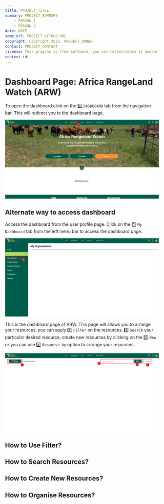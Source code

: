 ```yaml
---
title: PROJECT_TITLE
summary: PROJECT_SUMMARY
    - PERSON_1
    - PERSON_2
date: DATE
some_url: PROJECT_GITHUB_URL
copyright: Copyright 2023, PROJECT_OWNER
contact: PROJECT_CONTACT
license: This program is free software; you can redistribute it and/or modify it under the terms of the GNU Affero General Public License as published by the Free Software Foundation; either version 3 of the License, or (at your option) any later version.
context_id: 
---
```


# Dashboard Page: Africa RangeLand Watch (ARW)

To open the dashboard click on the 1️⃣ `DASHBOARD` tab from the navigation bar. This will redirect you to the dashboard page.

[![Home Page](./img/guide-dashboard-img-1.png)](./img/guide-dashboard-img-1.png)


## Alternate way to access dashboard

Access the dashboard from the user profile page. Click on the 1️⃣ `My Dashboard` tab from the left menu bar to access the dashboard page.

[![User Profile Page](./img/guide-dashboard-img-3.png)](./img/guide-dashboard-img-3.png)

This is the dashboard page of ARW. This page will allows you to arrange your resources, you can apply 1️⃣ `Filter` on the resources, 2️⃣ `Search` your particular desired resource, create new resources by clicking on the 3️⃣ `New` or you can use 4️⃣ `Organise by` option to arrange your resources.

[![Dashboard Page](./img/guide-dashboard-img-2.png)](./img/guide-dashboard-img-2.png)


## How to Use Filter?

## How to Search Resources?

## How to Create New Resources?

## How to Organise Resources?

